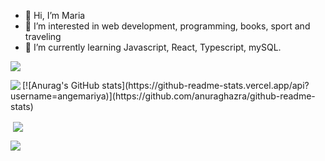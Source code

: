 - 👋 Hi, I’m Maria
- 👀 I’m interested in web development, programming, books, sport and traveling
- 🌱 I’m currently learning Javascript, React, Typescript, mySQL.

<p align="left"> <img src="https://komarev.com/ghpvc/?username=angemariya&label=Profile%20views&color=0e75b6&style=flat"/> </p>

<p><img align="left" src="https://github-readme-stats.vercel.app/api/top-langs?username=angemariya&show_icons=true&locale=en&layout=compact" /></p>

<p>[![Anurag's GitHub stats](https://github-readme-stats.vercel.app/api?username=angemariya)](https://github.com/anuraghazra/github-readme-stats)</p>

<p>&nbsp;<img align="center" src="https://github-readme-stats.vercel.app/api?username=angemariya&show_icons=true&locale=en"/></p>

<p><img align="center" src="https://github-readme-streak-stats.herokuapp.com/?user=angemariya&"/></p>
